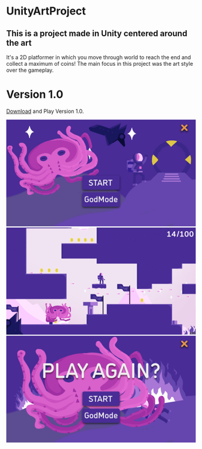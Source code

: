 # UnityArtProject
## This is a project made in Unity centered around the art
It's a 2D platformer in which you move through world to reach the end and collect a maximum of coins! The main focus in this project was the art style over the gameplay.

# Version 1.0
[Download](https://github.com/DijiOfficial/UnityArtProject/releases/tag/v1.0) and Play Version 1.0.

![Start Menu reference](Jpg_files/05_StartScreen.jpg)
![Level reference](Jpg_files/level.PNG)
![End Menu reference](Jpg_files/06_EndScreen.jpg)
